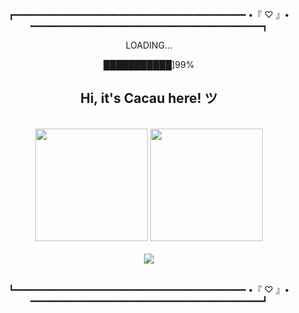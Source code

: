<!--  ### Hi, it's Cacau here! -->

<!-- **itscacauinpt/itscacauinpt** is a ✨ _special_ ✨ repository because its `README.md` (this file) appears on your GitHub profile.
 -->
<!--  <img align="right"
 height="280em"     src="https://raw.githubusercontent.com/gist/itscacauinpt/7f479588f649761bd4bbd6e471bf430b/raw/fd7d51f31d1cb750bece4b8ef0d0f0d819c33a8f/myCard.svg"/> -->
<div align="center">
  <p>┏━━━━━━━━━━━━━━━━━━━━━━━━━━━━━━━━━━━━━━━━━━━━ •『 ♡ 』• ━━━━━━━━━━━━━━━━━━━━━━━━━━━━━━━━━━━━━━━━━━━━┓</p>
  <p>LOADING...</p>
  <p>███████████]99%</p>
  <h2>Hi, it's Cacau here! ツ</h2>
</div>

<!-- <div align="center">
<p>- 🔭 I’m currently working on ...</p>
<p>- 🌱 I’m currently learning ...</p>
<p>- 👯 I’m looking to collaborate on ... </p>
<p>- 🤔 I’m looking for help with ...</p>
<p>- 💬 Ask me about ...</p>
<p>- 📫 How to reach me: ...</p>
<p>- 😄 Pronouns: ...</p>
<p>- ⚡ Fun fact: ...</p>
</div> -->

<a href="https://github.com/itscacauinpt"></a>

<br/>

<div align="center">
  <img height="180em"
       src="https://github-readme-stats.vercel.app/api?username=itscacauinpt&show_icons=true&theme=dracula&include_all_commits=true&count_private=true"/>
  <img height="180em"
       src="https://github-readme-stats.vercel.app/api/top-langs/?username=itscacauinpt&layout=compact&langs_count=7&theme=dracula"/>
</div>
<br/>


<!-- <div style="display: inline_block"><br>
  
  <img align="center" alt="Rafa-Js" height="30" width="40" src="https://raw.githubusercontent.com/devicons/devicon/master/icons/javascript/javascript-plain.svg">
  <img align="center" alt="Rafa-Ts" height="30" width="40" src="https://raw.githubusercontent.com/devicons/devicon/master/icons/typescript/typescript-plain.svg">
  <img align="center" alt="Rafa-React" height="30" width="40" src="https://raw.githubusercontent.com/devicons/devicon/master/icons/react/react-original.svg">
  <img align="center" alt="Rafa-HTML" height="30" width="40" src="https://raw.githubusercontent.com/devicons/devicon/master/icons/html5/html5-original.svg">
  <img align="center" alt="Rafa-CSS" height="30" width="40" src="https://raw.githubusercontent.com/devicons/devicon/master/icons/css3/css3-original.svg">
  <img align="center" alt="Rafa-Python" height="30" width="40" src="https://raw.githubusercontent.com/devicons/devicon/master/icons/python/python-original.svg">
  <img align="center" alt="Rafa-Csharp" height="30" width="40" src="https://raw.githubusercontent.com/devicons/devicon/master/icons/csharp/csharp-original.svg">
  <img align="right" alt="Rafa-pic" height="150" style="border-radius:50px;" src="https://media.discordapp.net/attachments/639956127056134178/890373478988013628/Publicacoes_Instagram_1_1.png?width=676&height=676">
</div> -->

<div align="center"> 
  <a href="https://www.linkedin.com/in/anaclaudia-de-souza" target="_blank">
    <img src="https://img.shields.io/badge/-LinkedIn-%230077B5?style=for-the-badge&logo=linkedin&logoColor=black" target="_blank"></a>
<!--   ![Snake animation](https://github.com/rafaballerini/rafaballerini/blob/output/github-contribution-grid-snake.svg) -->
</div>
  <br/>
<p align="center">┗━━━━━━━━━━━━━━━━━━━━━━━━━━━━━━━━━━━━━━━━━━━━ •『 ♡ 』• ━━━━━━━━━━━━━━━━━━━━━━━━━━━━━━━━━━━━━━━━━━━━┛</p>
